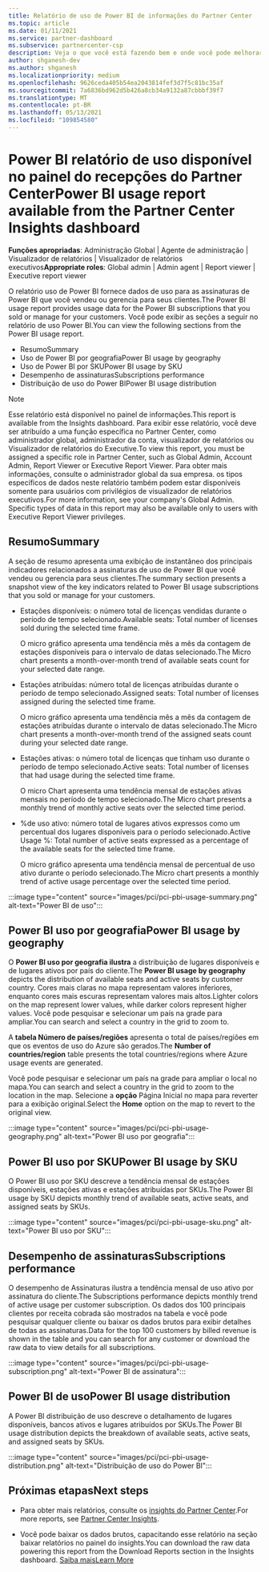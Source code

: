 ```yaml
---
title: Relatório de uso de Power BI de informações do Partner Center
ms.topic: article
ms.date: 01/11/2021
ms.service: partner-dashboard
ms.subservice: partnercenter-csp
description: Veja o que você está fazendo bem e onde você pode melhorar a respeito do uso de Power BI assinaturas que você vende ou gerencia para seus clientes.
author: shganesh-dev
ms.author: shganesh
ms.localizationpriority: medium
ms.openlocfilehash: 9626ceda405b54ea2043814fef3d7f5c81bc35af
ms.sourcegitcommit: 7a6836bd962d5b426a8cb34a9132a87cbbbf39f7
ms.translationtype: MT
ms.contentlocale: pt-BR
ms.lasthandoff: 05/13/2021
ms.locfileid: "109854580"
---
```

# <a name="power-bi-usage-report-available-from-the-partner-center-insights-dashboard"></a><span data-ttu-id="3d369-103">Power BI relatório de uso disponível no painel do recepções do Partner Center</span><span class="sxs-lookup"><span data-stu-id="3d369-103">Power BI usage report available from the Partner Center Insights dashboard</span></span>

<span data-ttu-id="3d369-104">**Funções apropriadas**: Administração Global | Agente de administração | Visualizador de relatórios | Visualizador de relatórios executivos</span><span class="sxs-lookup"><span data-stu-id="3d369-104">**Appropriate roles**: Global admin | Admin agent | Report viewer | Executive report viewer</span></span>

<span data-ttu-id="3d369-105">O relatório uso de Power BI fornece dados de uso para as assinaturas de Power BI que você vendeu ou gerencia para seus clientes.</span><span class="sxs-lookup"><span data-stu-id="3d369-105">The Power BI usage report provides usage data for the Power BI subscriptions that you sold or manage for your customers.</span></span> <span data-ttu-id="3d369-106">Você pode exibir as seções a seguir no relatório de uso Power BI.</span><span class="sxs-lookup"><span data-stu-id="3d369-106">You can view the following sections from the Power BI usage report.</span></span>

- <span data-ttu-id="3d369-107">Resumo</span><span class="sxs-lookup"><span data-stu-id="3d369-107">Summary</span></span>
- <span data-ttu-id="3d369-108">Uso de Power BI por geografia</span><span class="sxs-lookup"><span data-stu-id="3d369-108">Power BI usage by geography</span></span>
- <span data-ttu-id="3d369-109">Uso de Power BI por SKU</span><span class="sxs-lookup"><span data-stu-id="3d369-109">Power BI usage by SKU</span></span>
- <span data-ttu-id="3d369-110">Desempenho de assinaturas</span><span class="sxs-lookup"><span data-stu-id="3d369-110">Subscriptions performance</span></span>
- <span data-ttu-id="3d369-111">Distribuição de uso do Power BI</span><span class="sxs-lookup"><span data-stu-id="3d369-111">Power BI usage distribution</span></span>

 > [!NOTE]
 > <span data-ttu-id="3d369-112">Esse relatório está disponível no painel de informações.</span><span class="sxs-lookup"><span data-stu-id="3d369-112">This report is available from the Insights dashboard.</span></span> <span data-ttu-id="3d369-113">Para exibir esse relatório, você deve ser atribuído a uma função específica no Partner Center, como administrador global, administrador da conta, visualizador de relatórios ou Visualizador de relatórios do Executive.</span><span class="sxs-lookup"><span data-stu-id="3d369-113">To view this report, you must be assigned a specific role in Partner Center, such as Global Admin, Account Admin, Report Viewer or Executive Report Viewer.</span></span> <span data-ttu-id="3d369-114">Para obter mais informações, consulte o administrador global da sua empresa. os tipos específicos de dados neste relatório também podem estar disponíveis somente para usuários com privilégios de visualizador de relatórios executivos.</span><span class="sxs-lookup"><span data-stu-id="3d369-114">For more information, see your company's Global Admin. Specific types of data in this report may also be available only to users with Executive Report Viewer privileges.</span></span>

## <a name="summary"></a><span data-ttu-id="3d369-115">Resumo</span><span class="sxs-lookup"><span data-stu-id="3d369-115">Summary</span></span>

<span data-ttu-id="3d369-116">A seção de resumo apresenta uma exibição de instantâneo dos principais indicadores relacionados a assinaturas de uso de Power BI que você vendeu ou gerencia para seus clientes.</span><span class="sxs-lookup"><span data-stu-id="3d369-116">The summary section presents a snapshot view of the key indicators related to Power BI usage subscriptions that you sold or manage for your customers.</span></span> 

- <span data-ttu-id="3d369-117">Estações disponíveis: o número total de licenças vendidas durante o período de tempo selecionado.</span><span class="sxs-lookup"><span data-stu-id="3d369-117">Available seats: Total number of licenses sold during the selected time frame.</span></span>

   <span data-ttu-id="3d369-118">O micro gráfico apresenta uma tendência mês a mês da contagem de estações disponíveis para o intervalo de datas selecionado.</span><span class="sxs-lookup"><span data-stu-id="3d369-118">The Micro chart presents a month-over-month trend of available seats count for your selected date range.</span></span>

- <span data-ttu-id="3d369-119">Estações atribuídas: número total de licenças atribuídas durante o período de tempo selecionado.</span><span class="sxs-lookup"><span data-stu-id="3d369-119">Assigned seats: Total number of licenses assigned during the selected time frame.</span></span>

   <span data-ttu-id="3d369-120">O micro gráfico apresenta uma tendência mês a mês da contagem de estações atribuídas durante o intervalo de datas selecionado.</span><span class="sxs-lookup"><span data-stu-id="3d369-120">The Micro chart presents a month-over-month trend of the assigned seats count during your selected date range.</span></span>

- <span data-ttu-id="3d369-121">Estações ativas: o número total de licenças que tinham uso durante o período de tempo selecionado.</span><span class="sxs-lookup"><span data-stu-id="3d369-121">Active seats: Total number of licenses that had usage during the selected time frame.</span></span> 

   <span data-ttu-id="3d369-122">O micro Chart apresenta uma tendência mensal de estações ativas mensais no período de tempo selecionado.</span><span class="sxs-lookup"><span data-stu-id="3d369-122">The Micro chart presents a monthly trend of monthly active seats over the selected time period.</span></span>

- <span data-ttu-id="3d369-123">%de uso ativo: número total de lugares ativos expressos como um percentual dos lugares disponíveis para o período selecionado.</span><span class="sxs-lookup"><span data-stu-id="3d369-123">Active Usage %: Total number of active seats expressed as a percentage of the available seats for the selected time frame.</span></span> 

   <span data-ttu-id="3d369-124">O micro gráfico apresenta uma tendência mensal de percentual de uso ativo durante o período selecionado.</span><span class="sxs-lookup"><span data-stu-id="3d369-124">The Micro chart presents a monthly trend of active usage percentage over the selected time period.</span></span>

:::image type="content" source="images/pci/pci-pbi-usage-summary.png" alt-text="Power BI de uso":::

## <a name="power-bi-usage-by-geography"></a><span data-ttu-id="3d369-126">Power BI uso por geografia</span><span class="sxs-lookup"><span data-stu-id="3d369-126">Power BI usage by geography</span></span>

<span data-ttu-id="3d369-127">O **Power BI uso por geografia ilustra** a distribuição de lugares disponíveis e de lugares ativos por país do cliente.</span><span class="sxs-lookup"><span data-stu-id="3d369-127">The **Power BI usage by geography** depicts the distribution of available seats and active seats by customer country.</span></span> <span data-ttu-id="3d369-128">Cores mais claras no mapa representam valores inferiores, enquanto cores mais escuras representam valores mais altos.</span><span class="sxs-lookup"><span data-stu-id="3d369-128">Lighter colors on the map represent lower values, while darker colors represent higher values.</span></span> <span data-ttu-id="3d369-129">Você pode pesquisar e selecionar um país na grade para ampliar.</span><span class="sxs-lookup"><span data-stu-id="3d369-129">You can search and select a country in the grid to zoom to.</span></span>

<span data-ttu-id="3d369-130">A **tabela Número de países/regiões** apresenta o total de países/regiões em que os eventos de uso do Azure são gerados.</span><span class="sxs-lookup"><span data-stu-id="3d369-130">The **Number of countries/region** table presents the total countries/regions where Azure usage events are generated.</span></span>

<span data-ttu-id="3d369-131">Você pode pesquisar e selecionar um país na grade para ampliar o local no mapa.</span><span class="sxs-lookup"><span data-stu-id="3d369-131">You can search and select a country in the grid to zoom to the location in the map.</span></span> <span data-ttu-id="3d369-132">Selecione a **opção** Página Inicial no mapa para reverter para a exibição original.</span><span class="sxs-lookup"><span data-stu-id="3d369-132">Select the **Home** option on the map to revert to the original view.</span></span>

:::image type="content" source="images/pci/pci-pbi-usage-geography.png" alt-text="Power BI uso por geografia":::

## <a name="power-bi-usage-by-sku"></a><span data-ttu-id="3d369-134">Power BI uso por SKU</span><span class="sxs-lookup"><span data-stu-id="3d369-134">Power BI usage by SKU</span></span>

<span data-ttu-id="3d369-135">O Power BI uso por SKU descreve a tendência mensal de estações disponíveis, estações ativas e estações atribuídas por SKUs.</span><span class="sxs-lookup"><span data-stu-id="3d369-135">The Power BI usage by SKU depicts monthly trend of available seats, active seats, and assigned seats by SKUs.</span></span>

:::image type="content" source="images/pci/pci-pbi-usage-sku.png" alt-text="Power BI uso por SKU":::

## <a name="subscriptions-performance"></a><span data-ttu-id="3d369-137">Desempenho de assinaturas</span><span class="sxs-lookup"><span data-stu-id="3d369-137">Subscriptions performance</span></span>

<span data-ttu-id="3d369-138">O desempenho de Assinaturas ilustra a tendência mensal de uso ativo por assinatura do cliente.</span><span class="sxs-lookup"><span data-stu-id="3d369-138">The Subscriptions performance depicts monthly trend of active usage per customer subscription.</span></span> <span data-ttu-id="3d369-139">Os dados dos 100 principais clientes por receita cobrada são mostrados na tabela e você pode pesquisar qualquer cliente ou baixar os dados brutos para exibir detalhes de todas as assinaturas.</span><span class="sxs-lookup"><span data-stu-id="3d369-139">Data for the top 100 customers by billed revenue is shown in the table and you can search for any customer or download the raw data to view details for all subscriptions.</span></span>

:::image type="content" source="images/pci/pci-pbi-usage-subscription.png" alt-text="Power BI de assinatura":::

## <a name="power-bi-usage-distribution"></a><span data-ttu-id="3d369-141">Power BI de uso</span><span class="sxs-lookup"><span data-stu-id="3d369-141">Power BI usage distribution</span></span>

<span data-ttu-id="3d369-142">A Power BI distribuição de uso descreve o detalhamento de lugares disponíveis, bancos ativos e lugares atribuídos por SKUs.</span><span class="sxs-lookup"><span data-stu-id="3d369-142">The Power BI usage distribution depicts the breakdown of available seats, active seats, and assigned seats by SKUs.</span></span>

:::image type="content" source="images/pci/pci-pbi-usage-distribution.png" alt-text="Distribuição de uso do Power BI":::

## <a name="next-steps"></a><span data-ttu-id="3d369-144">Próximas etapas</span><span class="sxs-lookup"><span data-stu-id="3d369-144">Next steps</span></span>

- <span data-ttu-id="3d369-145">Para obter mais relatórios, consulte os [insights do Partner Center](partner-center-insights.md).</span><span class="sxs-lookup"><span data-stu-id="3d369-145">For more reports, see [Partner Center Insights](partner-center-insights.md).</span></span>

- <span data-ttu-id="3d369-146">Você pode baixar os dados brutos, capacitando esse relatório na seção baixar relatórios no painel do insights.</span><span class="sxs-lookup"><span data-stu-id="3d369-146">You can download the raw data powering this report from the Download Reports section in the Insights dashboard.</span></span> [<span data-ttu-id="3d369-147">Saiba mais</span><span class="sxs-lookup"><span data-stu-id="3d369-147">Learn More</span></span>](pci-download-reports.md) 

